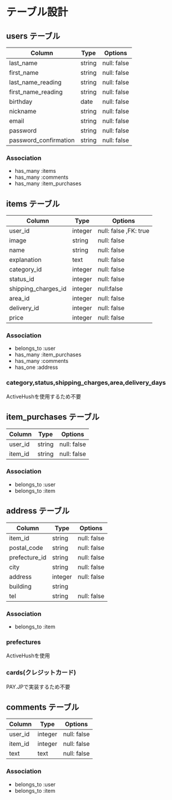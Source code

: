 # テーブル設計

## users テーブル

| Column                | Type   | Options     |
| --------------------- | ------ | ----------- |
| last_name             | string | null: false |
| first_name            | string | null: false |
| last_name_reading     | string | null: false |
| first_name_reading    | string | null: false |
| birthday              | date   | null: false |
| nickname              | string | null: false |
| email                 | string | null: false |
| password              | string | null: false |
| password_confirmation | string | null: false |

### Association

- has_many :items
- has_many :comments
- has_many :item_purchases

## items テーブル

| Column           | Type       | Options     |
| ---------------- | ---------- | ----------- |
| user_id          | integer    | null: false ,FK: true |
| image            | string     | null: false |
| name             | string     | null: false |
| explanation      | text       | null: false |
| category_id      | integer    | null: false |
| status_id        | integer    | null: false |
| shipping_charges_id | integer | null:false  |
| area_id          | integer    | null: false |
| delivery_id      | integer    | null: false |
| price            | integer    | null: false |

### Association

- belongs_to :user
- has_many :item_purchases
- has_many :comments
- has_one :address

### category,status,shipping_charges,area,delivery_days
ActiveHushを使用するため不要

## item_purchases テーブル

| Column        | Type      | Options     |
| --------------| --------- | ----------- |
| user_id       | string    | null: false |
| item_id       | string    | null: false |

### Association

- belongs_to :user
- belongs_to :item


## address テーブル

| Column        | Type      | Options     |
| --------------| --------- | ----------- |
| item_id       | string    | null: false |
| postal_code   | string    | null: false |
| prefecture_id | string   | null: false |
| city          | string    | null: false |
| address       | integer   | null: false |
| building      | string    |             |
| tel           | string    | null: false |

### Association

- belongs_to :item

### prefectures
ActiveHushを使用

### cards(クレジットカード)
PAY.JPで実装するため不要


## comments テーブル

| Column  | Type      | Options     |
| ------- | --------- | ----------- |
| user_id | integer   | null: false |
| item_id | integer   | null: false |
| text    | text      | null: false |

### Association

- belongs_to :user
- belongs_to :item